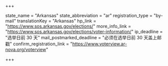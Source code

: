 +++

state_name = "Arkansas"
state_abbreviation = "ar"
registration_type = "by-mail"
translationKey = "Arkansas"
hp_link = "https://www.sos.arkansas.gov/elections/"
more_info_link = "https://www.sos.arkansas.gov/elections/voter-information/"
ip_deadline = "选举日前 30 天"
mail_postmarked_deadline = "必须在选举日前 30 天盖上邮戳"
confirm_registration_link = "https://www.voterview.ar-nova.org/voterview"

+++